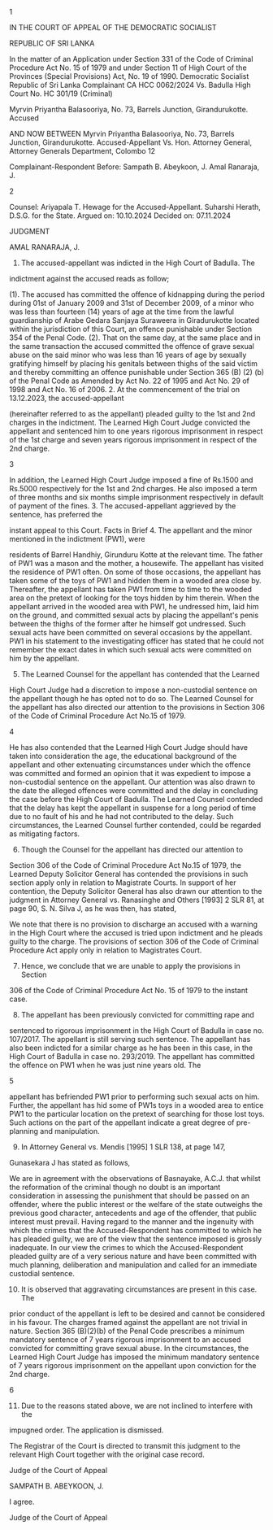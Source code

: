 1

IN THE COURT OF APPEAL OF THE DEMOCRATIC SOCIALIST

REPUBLIC OF SRI LANKA

In the matter of an Application under Section 331 of the Code of Criminal Procedure Act No. 15 of 1979 and under Section 11 of High Court of the Provinces (Special Provisions) Act, No. 19 of 1990. Democratic Socialist Republic of Sri Lanka Complainant CA HCC 0062/2024 Vs. Badulla High Court No. HC 301/19 (Criminal)

Myrvin Priyantha Balasooriya, No. 73, Barrels Junction, Girandurukotte. Accused

AND NOW BETWEEN Myrvin Priyantha Balasooriya, No. 73, Barrels Junction, Girandurukotte. Accused-Appellant Vs. Hon. Attorney General, Attorney Generals Department, Colombo 12

Complainant-Respondent Before: Sampath B. Abeykoon, J. Amal Ranaraja, J.

2

Counsel: Ariyapala T. Hewage for the Accused-Appellant. Suharshi Herath, D.S.G. for the State. Argued on: 10.10.2024 Decided on: 07.11.2024

JUDGMENT

AMAL RANARAJA, J.

1. The accused-appellant was indicted in the High Court of Badulla. The

indictment against the accused reads as follow;

(1). The accused has committed the offence of kidnapping during the period during 01st of January 2009 and 31st of December 2009, of a minor who was less than fourteen (14) years of age at the time from the lawful guardianship of Arabe Gedara Sanjaya Suraweera in Giradurukotte located within the jurisdiction of this Court, an offence punishable under Section 354 of the Penal Code. (2). That on the same day, at the same place and in the same transaction the accused committed the offence of grave sexual abuse on the said minor who was less than 16 years of age by sexually gratifying himself by placing his genitals between thighs of the said victim and thereby committing an offence punishable under Section 365 (B) (2) (b) of the Penal Code as Amended by Act No. 22 of 1995 and Act No. 29 of 1998 and Act No. 16 of 2006. 2. At the commencement of the trial on 13.12.2023, the accused-appellant

(hereinafter referred to as the appellant) pleaded guilty to the 1st and 2nd charges in the indictment. The Learned High Court Judge convicted the appellant and sentenced him to one years rigorous imprisonment in respect of the 1st charge and seven years rigorous imprisonment in respect of the 2nd charge.

3

In addition, the Learned High Court Judge imposed a fine of Rs.1500 and Rs.5000 respectively for the 1st and 2nd charges. He also imposed a term of three months and six months simple imprisonment respectively in default of payment of the fines. 3. The accused-appellant aggrieved by the sentence, has preferred the

instant appeal to this Court. Facts in Brief 4. The appellant and the minor mentioned in the indictment (PW1), were

residents of Barrel Handhiy, Girunduru Kotte at the relevant time. The father of PW1 was a mason and the mother, a housewife. The appellant has visited the residence of PW1 often. On some of those occasions, the appellant has taken some of the toys of PW1 and hidden them in a wooded area close by. Thereafter, the appellant has taken PW1 from time to time to the wooded area on the pretext of looking for the toys hidden by him therein. When the appellant arrived in the wooded area with PW1, he undressed him, laid him on the ground, and committed sexual acts by placing the appellant's penis between the thighs of the former after he himself got undressed. Such sexual acts have been committed on several occasions by the appellant. PW1 in his statement to the investigating officer has stated that he could not remember the exact dates in which such sexual acts were committed on him by the appellant.

5. The Learned Counsel for the appellant has contended that the Learned

High Court Judge had a discretion to impose a non-custodial sentence on the appellant though he has opted not to do so. The Learned Counsel for the appellant has also directed our attention to the provisions in Section 306 of the Code of Criminal Procedure Act No.15 of 1979.

4

He has also contended that the Learned High Court Judge should have taken into consideration the age, the educational background of the appellant and other extenuating circumstances under which the offence was committed and formed an opinion that it was expedient to impose a non-custodial sentence on the appellant. Our attention was also drawn to the date the alleged offences were committed and the delay in concluding the case before the High Court of Badulla. The Learned Counsel contended that the delay has kept the appellant in suspense for a long period of time due to no fault of his and he had not contributed to the delay. Such circumstances, the Learned Counsel further contended, could be regarded as mitigating factors.

6. Though the Counsel for the appellant has directed our attention to

Section 306 of the Code of Criminal Procedure Act No.15 of 1979, the Learned Deputy Solicitor General has contended the provisions in such section apply only in relation to Magistrate Courts. In support of her contention, the Deputy Solicitor General has also drawn our attention to the judgment in Attorney General vs. Ranasinghe and Others [1993] 2 SLR 81, at page 90, S. N. Silva J, as he was then, has stated,

We note that there is no provision to discharge an accused with a warning in the High Court where the accused is tried upon indictment and he pleads guilty to the charge. The provisions of section 306 of the Code of Criminal Procedure Act apply only in relation to Magistrates Court.

7. Hence, we conclude that we are unable to apply the provisions in Section

306 of the Code of Criminal Procedure Act No. 15 of 1979 to the instant case.

8. The appellant has been previously convicted for committing rape and

sentenced to rigorous imprisonment in the High Court of Badulla in case no. 107/2017. The appellant is still serving such sentence. The appellant has also been indicted for a similar charge as he has been in this case, in the High Court of Badulla in case no. 293/2019. The appellant has committed the offence on PW1 when he was just nine years old. The

5

appellant has befriended PW1 prior to performing such sexual acts on him. Further, the appellant has hid some of PW1s toys in a wooded area to entice PW1 to the particular location on the pretext of searching for those lost toys. Such actions on the part of the appellant indicate a great degree of pre-planning and manipulation.

9. In Attorney General vs. Mendis [1995] 1 SLR 138, at page 147,

Gunasekara J has stated as follows,

We are in agreement with the observations of Basnayake, A.C.J. that whilst the reformation of the criminal though no doubt is an important consideration in assessing the punishment that should be passed on an offender, where the public interest or the welfare of the state outweighs the previous good character, antecedents and age of the offender, that public interest must prevail. Having regard to the manner and the ingenuity with which the crimes that the Accused-Respondent has committed to which he has pleaded guilty, we are of the view that the sentence imposed is grossly inadequate. In our view the crimes to which the Accused-Respondent pleaded guilty are of a very serious nature and have been committed with much planning, deliberation and manipulation and called for an immediate custodial sentence.

10. It is observed that aggravating circumstances are present in this case. The

prior conduct of the appellant is left to be desired and cannot be considered in his favour. The charges framed against the appellant are not trivial in nature. Section 365 (B)(2)(b) of the Penal Code prescribes a minimum mandatory sentence of 7 years rigorous imprisonment to an accused convicted for committing grave sexual abuse. In the circumstances, the Learned High Court Judge has imposed the minimum mandatory sentence of 7 years rigorous imprisonment on the appellant upon conviction for the 2nd charge.

6

11. Due to the reasons stated above, we are not inclined to interfere with the

impugned order. The application is dismissed.

The Registrar of the Court is directed to transmit this judgment to the relevant High Court together with the original case record.

Judge of the Court of Appeal

SAMPATH B. ABEYKOON, J.

I agree.

Judge of the Court of Appeal